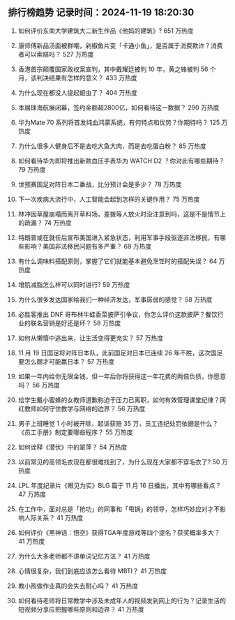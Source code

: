 
## 排行榜趋势 记录时间：2024-11-19 18:20:30
  
  1. 如何评价东南大学建筑大二新生作品《他妈的建筑》? 651 万热度
    
  2. 康师傅新品汤面被群嘲，剁椒鱼片变「卡通小鱼」，是否属于消费欺诈？消费者可以索赔吗？ 527 万热度
    
  3. 香港首宗颠覆国家政权案宣判，其中戴耀廷被判 10 年，黄之锋被判 56 个月，该判决结果有怎样的意义？ 433 万热度
    
  4. 为什么现在都没人提起蛔虫了？ 404 万热度
    
  5. 本届珠海航展闭幕，签约金额超2800亿，如何看待这一数据？ 290 万热度
    
  6. 华为Mate 70 系列将首发纯血鸿蒙系统，有何特点和优势？你期待吗？ 125 万热度
    
  7. 为什么很多人健身后不是去吃大鱼大肉，而是去吃蛋白粉？ 85 万热度
    
  8. 如何看待华为即将推出新款血压手表华为 WATCH D2 ？你对此有哪些期待？ 79 万热度
    
  9. 世预赛国足对阵日本二番战，比分预计会是多少？ 78 万热度
    
  10. 下一次疾病大流行中，人工智能会起到怎样的关键作用？ 75 万热度
    
  11. 林冲因草屋崩塌而离开草料场，差拨等人放火时没注意到吗，这是不是情节上的疏漏？ 74 万热度
    
  12. 特朗普或在就任后宣布美国进入紧急状态，利用军事手段驱逐非法移民，有哪些影响？美国非法移民问题有多严重？ 69 万热度
    
  13. 有什么调味料搭配原则，掌握了它们就能基本避免烹饪时的搭配失误？ 64 万热度
    
  14. 增肌减脂怎么样可以同时进行? 59 万热度
    
  15. 为什么很多发达国家给我们一种经济发达，军事孱弱的感觉？ 58 万热度
    
  16. 必胜客推出 DNF 哥布林牛蛙香菜披萨引争议，你怎么评价这款披萨？餐饮行业的联名营销是好还是坏？ 58 万热度
    
  17. 如何从懒惰中逃出来，让生活变得更充实？ 57 万热度
    
  18. 11 月 19 日国足将对阵日本队，此前国足对日本已连续 26 年不胜，这次国足要怎么踢才可能赢日本？ 57 万热度
    
  19. 如果一年内给你无限金钱，但一年后你将获得这一年花费的两倍负债，你愿意吗？ 56 万热度
    
  20. 给学生戴小蜜蜂的女教师道歉称迫于压力已离职，如何有效管理课堂纪律？网红教师如何守住教学与网络的边界？ 56 万热度
    
  21. 男子上班睡觉 1 小时被开除，起诉获赔 35 万，员工违纪处罚依据是什么？《员工手册》制定要哪些程序？ 55 万热度
    
  22. 如何诠释《潜伏》中的翠萍？ 54 万热度
    
  23. 以前常见的高领毛衣现在都很难找到了，为什么现在大家都不穿毛衣了? 50 万热度
    
  24. LPL 年度纪录片《眼见为实》BLG 篇于 11 月 16 日播出，其中有哪些看点？ 47 万热度
    
  25. 在工作中，面对总是「抢功」的同事和「甩锅」的领导，怎样巧妙应对才不影响人际关系？ 41 万热度
    
  26. 如何评价《黑神话：悟空》获得TGA年度游戏等四个提名？获奖概率多大？ 41 万热度
    
  27. 为什么大多老师都不讲单词记忆方法？ 41 万热度
    
  28. 心情很复杂，我们到底应该怎么看待 MBTI？ 41 万热度
    
  29. 教小孩做作业真的会失去耐心吗？ 41 万热度
    
  30. 如何看待老师将日常教学中涉及未成年人的视频发到网上的行为？记录生活的短视频分享应把握哪些原则和边界？ 41 万热度
    